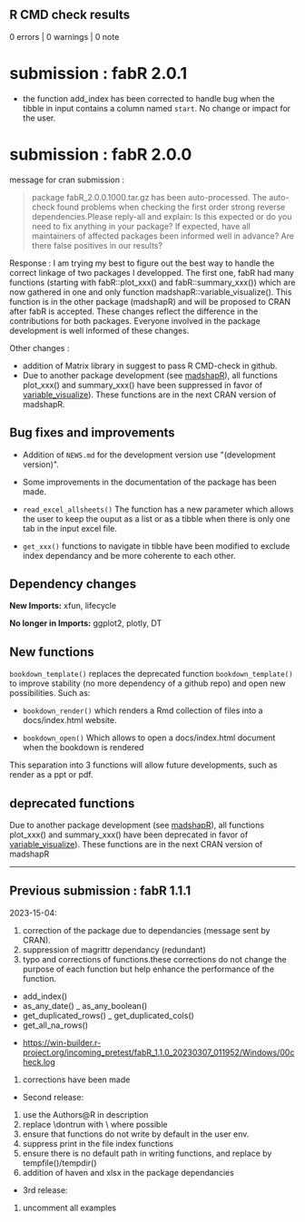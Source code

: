 ## R CMD check results

0 errors | 0 warnings | 0 note


# submission : fabR 2.0.1

- the function add_index has been corrected to handle bug when the
  tibble in input contains a column named `start`. No change or impact for the 
  user.

# submission : fabR 2.0.0

message for cran submission :
> package fabR_2.0.0.1000.tar.gz has been auto-processed. The auto-check found 
problems when checking the first order strong reverse dependencies.Please 
reply-all and explain: Is this expected or do you need to fix anything in your 
package? If expected, have all maintainers of affected packages been informed 
well in advance? Are there false positives in our results?

Response :
I am trying my best to figure out the best way to handle the correct linkage of 
two packages I developped. The first one, fabR had many functions (starting with
fabR::plot_xxx() and fabR::summary_xxx()) which are now gathered in one and only 
function madshapR::variable_visualize(). This function is in the other package 
(madshapR) and will be proposed to CRAN after fabR is accepted. These changes 
reflect the difference in the contributions for both packages. Everyone involved
in the package development is well informed of these changes.

Other changes : 
- addition of Matrix library in suggest to pass R CMD-check in github.
- Due to another package development 
(see [madshapR](https://maelstrom-research.github.io/madshapR-documentation/)),
all functions plot_xxx() and summary_xxx() have been suppressed in favor of
[variable_visualize](https://maelstrom-research.github.io/madshapR-documentation/reference/variable_visualize.html)). These functions are in the next CRAN version of madshapR.



## Bug fixes and improvements

* Addition of `NEWS.md` for the development version use "(development version)".

* Some improvements in the documentation of the package has been made.

* `read_excel_allsheets()` The function has a new parameter which allows the user
to keep the ouput as a list or as a tibble when there is only one tab in the
input excel file.

* `get_xxx()` functions to navigate in tibble have been modified to exclude index
dependancy and be more coherente to each other.

## Dependency changes

**New Imports:** xfun, lifecycle

**No longer in Imports:** ggplot2, plotly, DT

## New functions

`bookdown_template()` replaces the deprecated function `bookdown_template()` to 
improve stability (no more dependency of a github repo) and open new possibilities. 
Such as:

* `bookdown_render()` which renders a Rmd collection of files into a docs/index.html
website.

* `bookdown_open()` Which allows to open a docs/index.html document when the bookdown
is rendered

This separation into 3 functions will allow future developments, such as render as
a ppt or pdf.

## deprecated functions

Due to another package development 
(see [madshapR](https://maelstrom-research.github.io/madshapR-documentation/)),
all functions plot_xxx() and summary_xxx() have been deprecated in favor of
[variable_visualize](https://maelstrom-research.github.io/madshapR-documentation/reference/variable_visualize.html)). These functions are in the next CRAN version of madshapR

--------------------------------------------------------------------------------

## Previous submission : fabR 1.1.1

2023-15-04:
1. correction of the package due to dependancies (message sent by CRAN).
2. suppression of magrittr dependancy (redundant)
3. typo and corrections of functions.these corrections do not change the purpose 
of each function but help enhance the performance of the function. 
 - add_index()
 - as_any_date()
 _ as_any_boolean()
 - get_duplicated_rows()
 _ get_duplicated_cols()
 - get_all_na_rows()
 
* https://win-builder.r-project.org/incoming_pretest/fabR_1.1.0_20230307_011952/Windows/00check.log
1. corrections have been made
* Second release:
1. use the Authors@R in description
2. replace \dontrun with \ where possible
3. ensure that functions do not write by default in the user env.
4. suppress print in the file index functions
5. ensure there is no default path in writing functions, and replace by tempfile()/tempdir()
6. addition of haven and xlsx in the package dependancies
* 3rd release:
1. uncomment all examples
 



